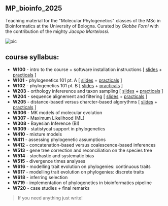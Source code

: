 ## MP_bioinfo_2025


Teaching material for the "Molecular Phylogenetics" classes of the MSc in Bioinformatics at the University of Bologna. Curated by *Giobbe Forni* with the contribution of the mighty *Jacopo Martelossi*.


![pic](https://github.com/for-giobbe/MP25/blob/main/cover.001.jpeg)


## course syllabus:


- **W100** -  intro to the course + software installation instructions [ [slides](https://github.com/for-giobbe/MP25/blob/main/slides/00.pdf) + [practicals](https://github.com/for-giobbe/MP25/blob/main/practicals/00.md) ]
- **W101** - phylogenetics 101 pt. A [ [slides](https://github.com/for-giobbe/MP25/blob/main/slides/01.pdf) + [practicals](https://github.com/for-giobbe/MP25/blob/main/practicals/01.md) ]
- **W102** - phylogenetics 101 pt. B [ [slides](https://github.com/for-giobbe/MP25/blob/main/slides/02.pdf) + [practicals](https://github.com/for-giobbe/MP25/blob/main/practicals/02.md) ]
- **W203** - orthology infererence and taxon sampling [ [slides](https://github.com/for-giobbe/MP25/blob/main/slides/03.pdf) + [practicals](https://github.com/for-giobbe/MP25/blob/main/practicals/03.md) ]
- **W204** - sequence alignement and filtering [ [slides](https://github.com/for-giobbe/MP25/blob/main/slides/04.pdf) + [practicals](https://github.com/for-giobbe/MP25/blob/main/practicals/04.md) ]
- **W205** - distance-based versus charcter-based algorythms [ [slides](https://github.com/for-giobbe/MP25/blob/main/slides/05.pdf) + [practicals](https://github.com/for-giobbe/MP25/blob/main/practicals/05.md) ]
- **W306** - MK models of molecular evolution
- **W307** - Maximum Likelihood (ML)
- **W308** - Bayesian Inference (BI)
- **W309** - statistycal support in phylogenetics
- **W410** - mixture models
- **W411** - assessing phylogenetic assumptions
- **W412** - concatenation-based versus coalescence-based inferences
- **W513** - gene tree correction and reconciliation on the species tree
- **W514** - stochastic and systematic bias
- **W515** - divergence times analyses
- **W616** - modelling trait evolution on phylogenies: continuous traits
- **W617** - modelling trait evolution on phylogenies: discrete traits
- **W618** - inferring selection
- **W719** - implementation of phylogenetics in bioinformatics pipeline
- **W720** - case studies + final remarks


> If you need anything just write!